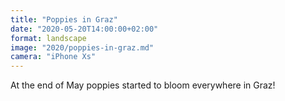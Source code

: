 ```yaml
---
title: "Poppies in Graz"
date: "2020-05-20T14:00:00+02:00"
format: landscape
image: "2020/poppies-in-graz.md"
camera: "iPhone Xs"
---
```


At the end of May poppies started to bloom everywhere in Graz! 